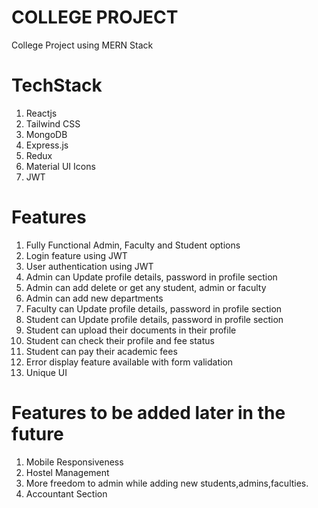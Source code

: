 # COLLEGE PROJECT

 College Project using MERN Stack

# TechStack

1. Reactjs
2. Tailwind CSS
3. MongoDB
4. Express.js
5. Redux
6. Material UI Icons
7. JWT

# Features

1. Fully Functional Admin, Faculty and Student options
2. Login feature using JWT
3. User authentication using JWT
4. Admin can Update profile details, password in profile section
5. Admin can add delete or get any student, admin or faculty
6. Admin can add new departments
7. Faculty can Update profile details, password in profile section
8. Student can Update profile details, password in profile section
9. Student can upload their documents in their profile
10. Student can check their profile and fee status
11. Student can pay their academic fees
12. Error display feature available with form validation
13. Unique UI

# Features to be added later in the future

1. Mobile Responsiveness
2. Hostel Management
3. More freedom to admin while adding new students,admins,faculties.
4. Accountant Section

